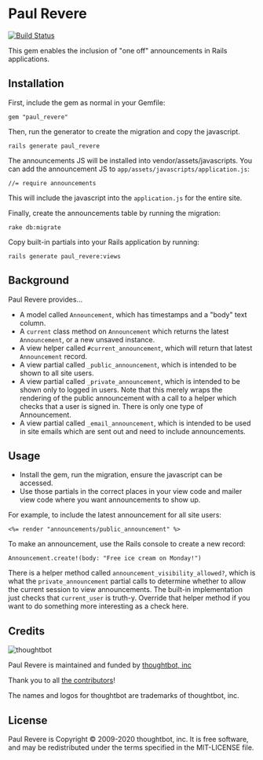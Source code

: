 # Paul Revere

[![Build Status](https://travis-ci.org/thoughtbot/paul_revere.svg?branch=master)](https://travis-ci.org/thoughtbot/paul_revere)

This gem enables the inclusion of "one off" announcements in Rails applications.

## Installation

First, include the gem as normal in your Gemfile:

    gem "paul_revere"

Then, run the generator to create the migration and copy the javascript.

    rails generate paul_revere

The announcements JS will be installed into vendor/assets/javascripts.
You can add the announcement JS to `app/assets/javascripts/application.js`:

    //= require announcements

This will include the javascript into the `application.js` for the entire site.

Finally, create the announcements table by running the migration:

    rake db:migrate

Copy built-in partials into your Rails application by running:

    rails generate paul_revere:views

## Background

Paul Revere provides...

* A model called `Announcement`, which has timestamps and a "body" text column.
* A `current` class method on `Announcement` which returns the latest
  `Announcement`, or a new unsaved instance.
* A view helper called `#current_announcement`, which will return that latest
  `Announcement` record.
* A view partial called `_public_announcement`, which is intended to be shown to
  all site users.
* A view partial called `_private_announcement`, which is intended to be shown
  only to logged in users.  Note that this merely wraps the rendering of the
  public announcement with a call to a helper which checks that a user is signed
  in. There is only one type of Announcement.
* A view partial called `_email_announcement`, which is intended to be used in
  site emails which are sent out and need to include announcements.

## Usage

* Install the gem, run the migration, ensure the javascript can be accessed.
* Use those partials in the correct places in your view code and mailer view
  code where you want announcements to show up.

For example, to include the latest announcement for all site users:

```
<%= render "announcements/public_announcement" %>
```

To make an announcement, use the Rails console to create a new record:

```
Announcement.create!(body: "Free ice cream on Monday!")
```

There is a helper method called `announcement_visibility_allowed?`, which is
what the `private_announcement` partial calls to determine whether to allow the
current session to view announcements.  The built-in implementation just checks
that `current_user` is truth-y. Override that helper method if you want to do
something more interesting as a check here.

## Credits

![thoughtbot](http://thoughtbot.com/images/tm/logo.png)

Paul Revere is maintained and funded by [thoughtbot, inc](http://thoughtbot.com/community)

Thank you to all [the contributors](https://github.com/thoughtbot/paul_revere/contributors)!

The names and logos for thoughtbot are trademarks of thoughtbot, inc.

## License

Paul Revere is Copyright © 2009-2020 thoughtbot, inc. It is free software, and may be
redistributed under the terms specified in the MIT-LICENSE file.
